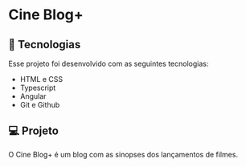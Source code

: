 # Cine Blog+

## 🚀 Tecnologias

Esse projeto foi desenvolvido com as seguintes tecnologias:

- HTML e CSS
- Typescript
- Angular
- Git e Github

## 💻 Projeto

O Cine Blog+ é um blog com as sinopses dos lançamentos de filmes.

<br>

